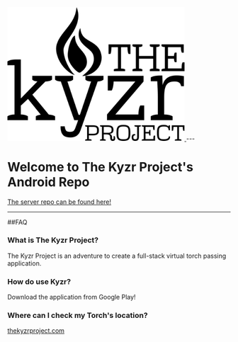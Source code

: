 <a href = "thekyzrproject.com">
<img src=https://raw.githubusercontent.com/byronwasti/Kyzr-Server/master/kyzr/static/images/TheKyzrProject.png width="400"> 
</a>
---

# Welcome to The Kyzr Project's Android Repo
[The server repo can be found here!](https://github.com/byronwasti/Kyzr-Server)

---

##FAQ

### What is The Kyzr Project?
The Kyzr Project is an adventure to create a full-stack virtual torch passing application.

### How do use Kyzr?
Download the application from Google Play!

### Where can I check my Torch's location?
[thekyzrproject.com](www.thekyzrproject.com)
